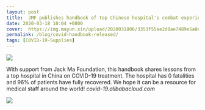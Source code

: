 ```yaml
---
layout: post
title:  JMF publishes handbook of top Chinese hospital's combat experience against COVID-19 for medical personnels worldwide
date: 2020-03-18 10:04 +0800
cover:  https://img.mayun.xin/upload/2020031806/3353f55ae2d8ae7489e5a0ededaec2be.png
permalink: /blog/covid-handbook-released/
tags: [COVID-19-Supplies]
---
```


![](https://img.mayun.xin/upload/2020031806/a193279f75420213a7628dd87d1da464.png)

With support from Jack Ma Foundation, this handbook shares lessons from a top hospital in China on COVID-19 treatment. The hospital has 0 fatalities and 96% of patients have fully recovered. We hope it can be a resource for medical staff around the world! *covid-19.alibabacloud.com*

![](https://img.mayun.xin/upload/2020031806/3353f55ae2d8ae7489e5a0ededaec2be.png)